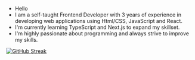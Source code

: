 - Hello
- I am a self-taught Frontend Developer with 3 years of experience in developing web applications using Html/CSS, JavaScript and React. 
- I'm currently learning TypeScript and Next.js to expand my skillset. 
- I'm highly passionate about programming and always strive to improve my skills. 

[![GitHub Streak](https://github-readme-streak-stats.herokuapp.com?user=Nujsvart&theme=github-dark&hide_border=true&date_format=M%20j%5B%2C%20Y%5D)](https://git.io/streak-stats)



